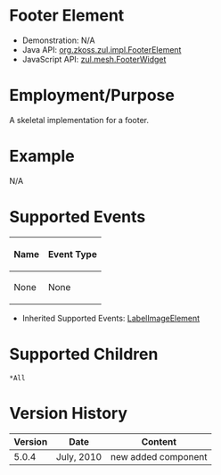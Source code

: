 

# Footer Element

- Demonstration: N/A
- Java API: [org.zkoss.zul.impl.FooterElement](https://www.zkoss.org/javadoc/latest/zk/org/zkoss/zul/impl/FooterElement.html)
- JavaScript API:
  [zul.mesh.FooterWidget](https://www.zkoss.org/javadoc/latest/jsdoc/classes/zul.mesh.FooterWidget.html)


# Employment/Purpose

A skeletal implementation for a footer.

# Example

N/A

# Supported Events

<table>
<thead>
<tr class="header">
<th><center>
<p>Name</p>
</center></th>
<th><center>
<p>Event Type</p>
</center></th>
</tr>
</thead>
<tbody>
<tr class="odd">
<td><p>None</p></td>
<td><p>None</p></td>
</tr>
</tbody>
</table>

- Inherited Supported Events: [ LabelImageElement]({{site.baseurl}}/zk_component_ref/base_components/labelimageelement#Supported_Events)

# Supported Children

`*All`

# Version History

| Version | Date       | Content             |
|---------|------------|---------------------|
| 5.0.4   | July, 2010 | new added component |


